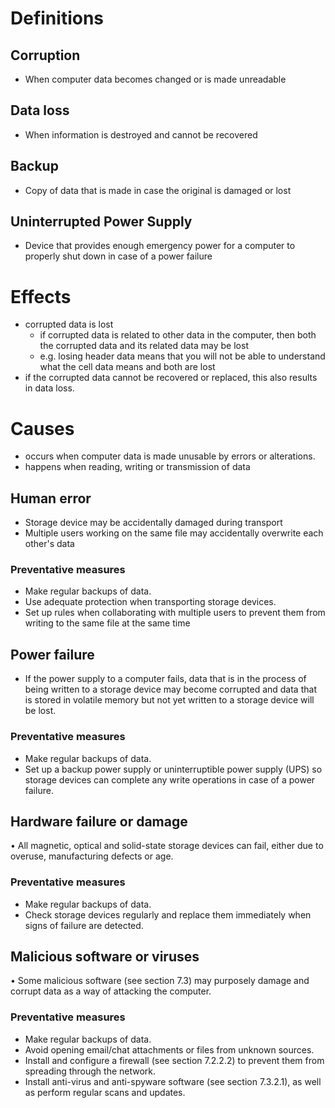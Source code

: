 # Definitions

## Corruption

- When computer data becomes changed or is made unreadable

## Data loss

- When information is destroyed and cannot be recovered

## Backup

- Copy of data that is made in case the original is damaged or lost

## Uninterrupted Power Supply

- Device that provides enough emergency power for a computer to properly shut down in case of a power failure

# Effects

- corrupted data is lost
	- if corrupted data is related to other data in the computer, then both the corrupted data and its related data may be lost
	- e.g. losing header data means that you will not be able to understand what the cell data means and both are lost
- if the corrupted data cannot be recovered or replaced, this also results in data loss.

# Causes

- occurs when computer data is made unusable by errors or alterations.
- happens when reading, writing or transmission of data

## Human error

 - Storage device may be accidentally damaged during transport
 - Multiple users working on the same file may accidentally overwrite each other's data

### Preventative measures

 - Make regular backups of data.
 - Use adequate protection when transporting storage devices.
 - Set up rules when collaborating with multiple users to prevent them from writing to the same file at the same time

## Power failure

- If the power supply to a computer fails, data that is in the process of being written to a storage device may become corrupted and data that is stored in volatile memory but not yet written to a storage device will be lost.

### Preventative measures

- Make regular backups of data.
- Set up a backup power supply or uninterruptible power supply (UPS) so storage devices can complete any write operations in case of a power failure.

## Hardware failure or damage

• All magnetic, optical and solid-state storage devices can fail, either due to overuse, manufacturing defects or age.

### Preventative measures

-   Make regular backups of data.
-   Check storage devices regularly and replace them immediately when signs of failure are detected.

## Malicious software or viruses

• Some malicious software (see section 7.3) may purposely damage and corrupt data as a way of attacking the computer.

### Preventative measures

-   Make regular backups of data.
-   Avoid opening email/chat attachments or files from unknown sources.
-   Install and configure a firewall (see section 7.2.2.2) to prevent them from spreading through the network.
-   Install anti-virus and anti-spyware software (see section 7.3.2.1), as well as perform regular scans and updates.
